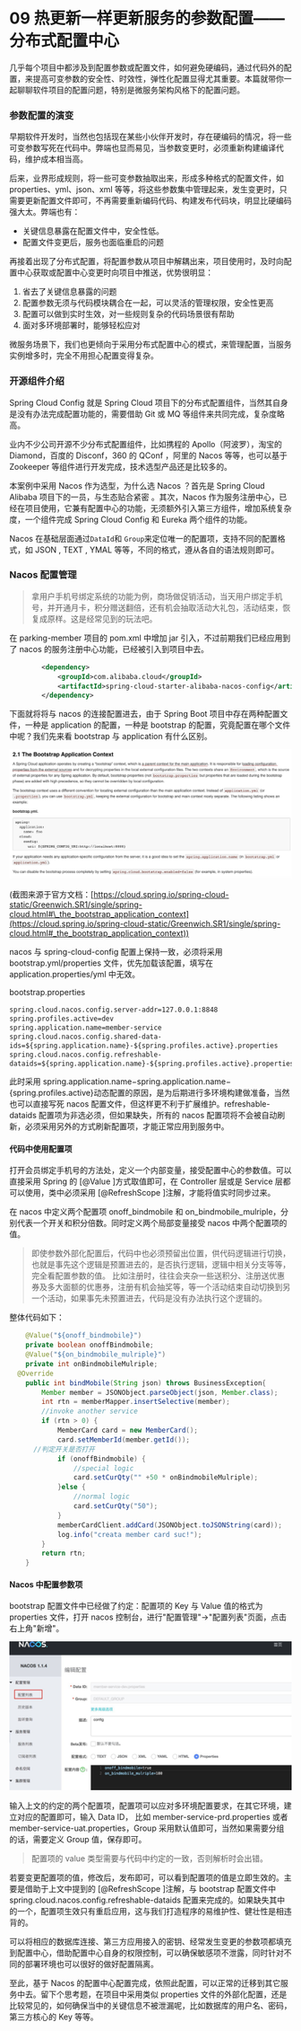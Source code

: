 # 09 热更新一样更新服务的参数配置——分布式配置中心

几乎每个项目中都涉及到配置参数或配置文件，如何避免硬编码，通过代码外的配置，来提高可变参数的安全性、时效性，弹性化配置显得尤其重要。本篇就带你一起聊聊软件项目的配置问题，特别是微服务架构风格下的配置问题。

### 参数配置的演变

早期软件开发时，当然也包括现在某些小伙伴开发时，存在硬编码的情况，将一些可变参数写死在代码中。弊端也显而易见，当参数变更时，必须重新构建编译代码，维护成本相当高。

后来，业界形成规则，将一些可变参数抽取出来，形成多种格式的配置文件，如 properties、yml、json、xml 等等，将这些参数集中管理起来，发生变更时，只需要更新配置文件即可，不再需要重新编码代码、构建发布代码块，明显比硬编码强大太。弊端也有：

- 关键信息暴露在配置文件中，安全性低。
- 配置文件变更后，服务也面临重启的问题

再接着出现了分布式配置，将配置参数从项目中解耦出来，项目使用时，及时向配置中心获取或配置中心变更时向项目中推送，优势很明显：

1. 省去了关键信息暴露的问题
1. 配置参数无须与代码模块耦合在一起，可以灵活的管理权限，安全性更高
1. 配置可以做到实时生效，对一些规则复杂的代码场景很有帮助
1. 面对多环境部署时，能够轻松应对

微服务场景下，我们也更倾向于采用分布式配置中心的模式，来管理配置，当服务实例增多时，完全不用担心配置变得复杂。

### 开源组件介绍

Spring Cloud Config 就是 Spring Cloud 项目下的分布式配置组件，当然其自身是没有办法完成配置功能的，需要借助 Git 或 MQ 等组件来共同完成，复杂度略高。

业内不少公司开源不少分布式配置组件，比如携程的 Apollo（阿波罗），淘宝的 Diamond，百度的 Disconf，360 的 QConf ，阿里的 Nacos 等等，也可以基于 Zookeeper 等组件进行开发完成，技术选型产品还是比较多的。

本案例中采用 Nacos 作为选型，为什么选 Nacos ？首先是 Spring Cloud Alibaba 项目下的一员，与生态贴合紧密 。其次，Nacos 作为服务注册中心，已经在项目使用，它兼有配置中心的功能，无须额外引入第三方组件，增加系统复杂度，一个组件完成 Spring Cloud Config 和 Eureka 两个组件的功能。

Nacos 在基础层面通过`DataId`和 `Group`来定位唯一的配置项，支持不同的配置格式，如 JSON , TEXT , YMAL 等等，不同的格式，遵从各自的语法规则即可。

### Nacos 配置管理

> 拿用户手机号绑定系统的功能为例，商场做促销活动，当天用户绑定手机号，并开通月卡，积分赠送翻倍，还有机会抽取活动大礼包，活动结束，恢复成原样。这是经常见到的玩法吧。

在 parking-member 项目的 pom.xml 中增加 jar 引入，不过前期我们已经应用到了 nacos 的服务注册中心功能，已经被引入到项目中去。

```xml
        <dependency>
            <groupId>com.alibaba.cloud</groupId>
            <artifactId>spring-cloud-starter-alibaba-nacos-config</artifactId>
        </dependency>
```

下面就将将与 nacos 的连接配置进去，由于 Spring Boot 项目中存在两种配置文件，一种是 application 的配置，一种是 bootstrap 的配置，究竟配置在哪个文件中呢？我们先来看 bootstrap 与 application 有什么区别。

![img](assets/2020-05-05-021555.jpg)

(截图来源于官方文档：[https://cloud.spring.io/spring-cloud-static/Greenwich.SR1/single/spring-cloud.html#\_the_bootstrap_application_context](https://cloud.spring.io/spring-cloud-static/Greenwich.SR1/single/spring-cloud.html#_the_bootstrap_application_context))

nacos 与 spring-cloud-config 配置上保持一致，必须将采用 bootstrap.yml/properties 文件，优先加载该配置，填写在 application.properties/yml 中无效。

bootstrap.properties

```properties
spring.cloud.nacos.config.server-addr=127.0.0.1:8848
spring.profiles.active=dev
spring.application.name=member-service
spring.cloud.nacos.config.shared-data-ids=${spring.application.name}-${spring.profiles.active}.properties
spring.cloud.nacos.config.refreshable-dataids=${spring.application.name}-${spring.profiles.active}.properties
```

此时采用 spring.application.name−spring.application.name−{spring.profiles.active}动态配置的原因，是为后期进行多环境构建做准备，当然也可以直接写死 nacos 配置文件，但这样更不利于扩展维护。refreshable-dataids 配置项为非选必须，但如果缺失，所有的 nacos 配置项将不会被自动刷新，必须采用另外的方式刷新配置项，才能正常应用到服务中。

#### 代码中使用配置项

打开会员绑定手机号的方法处，定义一个内部变量，接受配置中心的参数值。可以直接采用 Spring 的 \[@Value \]方式取值即可，在 Controller 层或是 Service 层都可以使用，类中必须采用 \[@RefreshScope \]注解，才能将值实时同步过来。

在 nacos 中定义两个配置项 onoff_bindmobile 和 on_bindmobile_mulriple，分别代表一个开关和积分倍数。同时定义两个局部变量接受 nacos 中两个配置项的值。

> 即使参数外部化配置后，代码中也必须预留出位置，供代码逻辑进行切换，也就是事先这个逻辑是预置进去的，是否执行逻辑，逻辑中相关分支等等，完全看配置参数的值。 比如注册时，往往会夹杂一些送积分、注册送优惠券及多大面额的优惠券，注册有机会抽奖等，等一个活动结束自动切换到另一个活动，如果事先未预置进去，代码是没有办法执行这个逻辑的。

整体代码如下：

```java
    @Value("${onoff_bindmobile}")
    private boolean onoffBindmobile;
    @Value("${on_bindmobile_mulriple}")
    private int onBindmobileMulriple;
  @Override
    public int bindMobile(String json) throws BusinessException{
        Member member = JSONObject.parseObject(json, Member.class);
        int rtn = memberMapper.insertSelective(member);
        //invoke another service
        if (rtn > 0) {
            MemberCard card = new MemberCard();
            card.setMemberId(member.getId());
      //判定开关是否打开
            if (onoffBindmobile) {
                //special logic
                card.setCurQty("" +50 * onBindmobileMulriple);
            }else {
                //normal logic
                card.setCurQty("50");
            }
            memberCardClient.addCard(JSONObject.toJSONString(card));
            log.info("creata member card suc!");
        }
        return rtn;
    }
```

#### Nacos 中配置参数项

bootstrap 配置文件中已经做了约定：配置项的 Key 与 Value 值的格式为 properties 文件，打开 nacos 控制台，进行"配置管理"->"配置列表"页面，点击右上角"新增"。

![img](assets/2020-05-05-021557.jpg)

输入上文的约定的两个配置项，配置项可以应对多环境配置要求，在其它环境，建立对应的配置即可，输入 Data ID， 比如 member-service-prd.properties 或者 member-service-uat.properties，Group 采用默认值即可，当然如果需要分组的话，需要定义 Group 值，保存即可。

> 配置项的 value 类型需要与代码中约定的一致，否则解析时会出错。

若要变更配置项的值，修改后，发布即可，可以看到配置项的值是立即生效的。主要是借助于上文中提到的 \[@RefreshScope \]注解，与 bootstrap 配置文件中 spring.cloud.nacos.config.refreshable-dataids 配置来完成的。如果缺失其中的一个，配置项生效只有重启应用，这与我们打造程序的易维护性、健壮性是相违背的。

可以将相应的数据库连接、第三方应用接入的密钥、经常发生变更的参数项都填充到配置中心，借助配置中心自身的权限控制，可以确保敏感项不泄露，同时针对不同的部署环境也可以很好的做好配置隔离。

至此，基于 Nacos 的配置中心配置完成，依照此配置，可以正常的迁移到其它服务中去。留下个思考题，在项目中采用类似 properties 文件的外部化配置，还是比较常见的，如何确保当中的关键信息不被泄漏呢，比如数据库的用户名、密码，第三方核心的 Key 等等。
